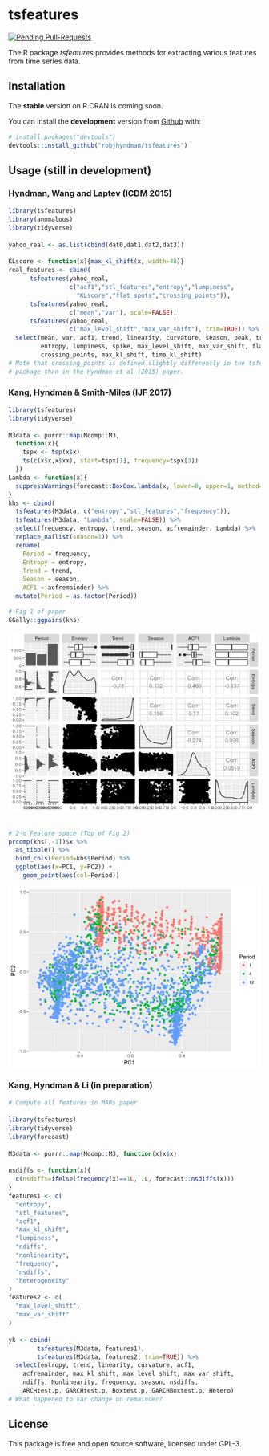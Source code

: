 
<!-- README.md is generated from README.Rmd. Please edit that file -->
tsfeatures
==========

[![Pending Pull-Requests](http://githubbadges.herokuapp.com/robjhyndman/tsfeatures/pulls.svg?style=flat)](https://github.com/robjhyndman/tsfeatures/pulls)

The R package *tsfeatures* provides methods for extracting various features from time series data.

Installation
------------

The **stable** version on R CRAN is coming soon.

You can install the **development** version from [Github](https://github.com/robjhyndman/tsfeatures) with:

``` r
# install.packages("devtools")
devtools::install_github("robjhyndman/tsfeatures")
```

Usage (still in development)
----------------------------

### Hyndman, Wang and Laptev (ICDM 2015)

``` r
library(tsfeatures)
library(anomalous)
library(tidyverse)

yahoo_real <- as.list(cbind(dat0,dat1,dat2,dat3))

KLscore <- function(x){max_kl_shift(x, width=48)}
real_features <- cbind(
      tsfeatures(yahoo_real,
                 c("acf1","stl_features","entropy","lumpiness",
                   "KLscore","flat_spots","crossing_points")),
      tsfeatures(yahoo_real,
                 c("mean","var"), scale=FALSE),
      tsfeatures(yahoo_real,
                 c("max_level_shift","max_var_shift"), trim=TRUE)) %>%
  select(mean, var, acf1, trend, linearity, curvature, season, peak, trough,
         entropy, lumpiness, spike, max_level_shift, max_var_shift, flat_spots,
         crossing_points, max_kl_shift, time_kl_shift)
# Note that crossing_points is defined slightly differently in the tsfeatures
# package than in the Hyndman et al (2015) paper.
```

### Kang, Hyndman & Smith-Miles (IJF 2017)

``` r
library(tsfeatures)
library(tidyverse)

M3data <- purrr::map(Mcomp::M3, 
  function(x){
    tspx <- tsp(x$x)
    ts(c(x$x,x$xx), start=tspx[1], frequency=tspx[3])
  })
Lambda <- function(x){
  suppressWarnings(forecast::BoxCox.lambda(x, lower=0, upper=1, method='loglik'))
}
khs <- cbind(
  tsfeatures(M3data, c("entropy","stl_features","frequency")),
  tsfeatures(M3data, "Lambda", scale=FALSE)) %>% 
  select(frequency, entropy, trend, season, acfremainder, Lambda) %>%
  replace_na(list(season=1)) %>%
  rename(
    Period = frequency,
    Entropy = entropy,
    Trend = trend,
    Season = season,
    ACF1 = acfremainder) %>%
  mutate(Period = as.factor(Period))
```

``` r
# Fig 1 of paper
GGally::ggpairs(khs)
```

![](READMEfigs/ijf2017graphs-1.png)

``` r

# 2-d Feature space (Top of Fig 2)
prcomp(khs[,-1])$x %>%
  as_tibble() %>%
  bind_cols(Period=khs$Period) %>%
  ggplot(aes(x=PC1, y=PC2)) +
    geom_point(aes(col=Period))
```

![](READMEfigs/ijf2017graphs-2.png)

### Kang, Hyndman & Li (in preparation)

``` r
# Compute all features in MARs paper

library(tsfeatures)
library(tidyverse)
library(forecast)

M3data <- purrr::map(Mcomp::M3, function(x)x$x)

nsdiffs <- function(x){
  c(nsdiffs=ifelse(frequency(x)==1L, 1L, forecast::nsdiffs(x)))
}
features1 <- c(
  "entropy",
  "stl_features",
  "acf1",
  "max_kl_shift",
  "lumpiness",
  "ndiffs",
  "nonlinearity",
  "frequency",
  "nsdiffs",
  "heterogeneity"
)
features2 <- c(  
  "max_level_shift",
  "max_var_shift"
)

yk <- cbind(
        tsfeatures(M3data, features1),
        tsfeatures(M3data, features2, trim=TRUE)) %>% 
  select(entropy, trend, linearity, curvature, acf1,
    acfremainder, max_kl_shift, max_level_shift, max_var_shift, 
    ndiffs, Nonlinearity, frequency, season, nsdiffs,
    ARCHtest.p, GARCHtest.p, Boxtest.p, GARCHBoxtest.p, Hetero)
# What happened to var change on remainder?
```

License
-------

This package is free and open source software, licensed under GPL-3.
